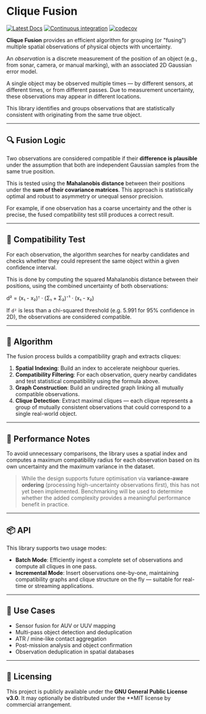 # Clique Fusion

[![Latest Docs](https://docs.rs/clique-fusion/badge.svg)](https://docs.rs/clique-fusion/)
[![Continuous integration](https://github.com/danieleades/clique-fusion/actions/workflows/CI.yml/badge.svg)](https://github.com/danieleades/clique-fusion/actions/workflows/CI.yml)
[![codecov](https://codecov.io/gh/danieleades/clique-fusion/graph/badge.svg?token=4laxho1ik5)](https://codecov.io/gh/danieleades/clique-fusion)

**Clique Fusion** provides an efficient algorithm for grouping (or "fusing") multiple spatial observations of physical objects with uncertainty.

An *observation* is a discrete measurement of the position of an object (e.g., from sonar, camera, or manual marking), with an associated 2D Gaussian error model.

A single object may be observed multiple times — by different sensors, at different times, or from different passes. Due to measurement uncertainty, these observations may appear in different locations.

This library identifies and groups observations that are statistically consistent with originating from the same true object.

---

## 🔍 Fusion Logic

Two observations are considered compatible if their **difference is plausible** under the assumption that both are independent Gaussian samples from the same true position.

This is tested using the **Mahalanobis distance** between their positions under the **sum of their covariance matrices**. This approach is statistically optimal and robust to asymmetry or unequal sensor precision.

For example, if one observation has a coarse uncertainty and the other is precise, the fused compatibility test still produces a correct result.

---

## 🧠 Compatibility Test

For each observation, the algorithm searches for nearby candidates and checks whether they could represent the same object within a given confidence interval.

This is done by computing the squared Mahalanobis distance between their positions, using the combined uncertainty of both observations:

d² = (x₁ - x₂)ᵀ · (Σ₁ + Σ₂)⁻¹ · (x₁ - x₂)

If `d²` is less than a chi-squared threshold (e.g. 5.991 for 95% confidence in 2D), the observations are considered compatible.

---

## 🧮 Algorithm

The fusion process builds a compatibility graph and extracts cliques:

1. **Spatial Indexing**: Build an index to accelerate neighbour queries.
2. **Compatibility Filtering**: For each observation, query nearby candidates and test statistical compatibility using the formula above.
3. **Graph Construction**: Build an undirected graph linking all mutually compatible observations.
4. **Clique Detection**: Extract maximal cliques — each clique represents a group of mutually consistent observations that could correspond to a single real-world object.

---

## 🚀 Performance Notes

To avoid unnecessary comparisons, the library uses a spatial index and computes a maximum compatibility radius for each observation based on its own uncertainty and the maximum variance in the dataset.

> While the design supports future optimisation via **variance-aware ordering** (processing high-uncertainty observations first), this has not yet been implemented. Benchmarking will be used to determine whether the added complexity provides a meaningful performance benefit in practice.

---

## 📦 API

This library supports two usage modes:

- **Batch Mode**: Efficiently ingest a complete set of observations and compute all cliques in one pass.
- **Incremental Mode**: Insert observations one-by-one, maintaining compatibility graphs and clique structure on the fly — suitable for real-time or streaming applications.

---

## 📌 Use Cases

- Sensor fusion for AUV or UUV mapping
- Multi-pass object detection and deduplication
- ATR / mine-like contact aggregation
- Post-mission analysis and object confirmation
- Observation deduplication in spatial databases

---

## 📜 Licensing

This project is publicly available under the **GNU General Public License v3.0**. It may optionally be distributed under the **MIT license by commercial arrangement.
